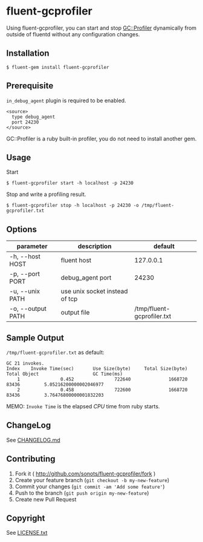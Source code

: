 # fluent-gcprofiler

Using fluent-gcprofiler, you can start and stop [GC::Profiler](http://docs.ruby-lang.org/ja/2.1.0/class/GC=3a=3aProfiler.html) dynamically from outside of fluentd without any configuration changes.

## Installation

```
$ fluent-gem install fluent-gcprofiler
```

## Prerequisite

`in_debug_agent` plugin is required to be enabled.

```
<source>
  type debug_agent
  port 24230
</source>
```

GC::Profiler is a ruby built-in profiler, you do not need to install another gem.

## Usage

Start

```
$ fluent-gcprofiler start -h localhost -p 24230
```

Stop and write a profiling result.

```
$ fluent-gcprofiler stop -h localhost -p 24230 -o /tmp/fluent-gcprofiler.txt
```

## Options

|parameter|description|default|
|---|---|---|
|-h, --host HOST|fluent host|127.0.0.1|
|-p, --port PORT|debug_agent port|24230|
|-u, --unix PATH|use unix socket instead of tcp||
|-o, --output PATH|output file|/tmp/fluent-gcprofiler.txt|

## Sample Output

`/tmp/fluent-gcprofiler.txt` as default:

```
GC 21 invokes.
Index    Invoke Time(sec)       Use Size(byte)     Total Size(byte)         Total Object                    GC Time(ms)
    1               0.452               722640              1668720                83436         5.05216200000002046977
    2               0.458               722600              1668720                83436         3.76476800000001832203
```

MEMO: `Invoke Time` is the elapsed *CPU* time from ruby starts.

## ChangeLog

See [CHANGELOG.md](./CHANGELOG.md)

## Contributing

1. Fork it ( http://github.com/sonots/fluent-gcprofiler/fork )
2. Create your feature branch (`git checkout -b my-new-feature`)
3. Commit your changes (`git commit -am 'Add some feature'`)
4. Push to the branch (`git push origin my-new-feature`)
5. Create new Pull Request

## Copyright

See [LICENSE.txt](./LICENSE.txt)
